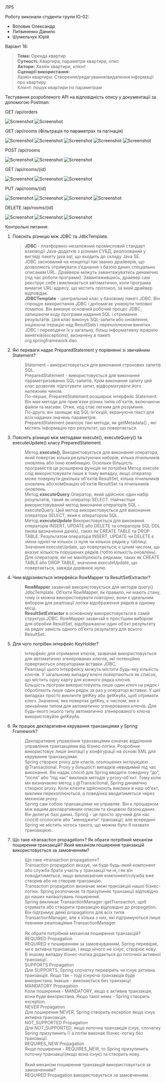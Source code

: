 ЛР5

Роботу виконали студенти групи ІО-02:
- Воловик Олександр
- Литвиненко Данило
- Шумельчук Юрій

Варіант 16:
><b>Тема:</b> Оренда квартир
<br><b>Сутності:</b> Квартира, параметри квартири, опис
<br><b>Актори:</b> Хазяїн квартири, клієнт 
<br><b>Сценарії використання:</b> 
<br>Хазяїн квартири: Створення/редагування/видалення інформації про квартиру
<br>Клієнт: пошук квартири по параметрам

Тестування розробленого API на відповідність опису у документації за допомогою Postman:

GET /api/orders

![Screenshot](readme/1.png)
![Screenshot](readme/2.png)

GET /api/rooms (Фільтрація по параметрах та пагінація)

![Screenshot](readme/3.png)
![Screenshot](readme/4.png)
![Screenshot](readme/5.png)
![Screenshot](readme/6.png)
![Screenshot](readme/7.png)

POST /api/rooms

![Screenshot](readme/8.png)
![Screenshot](readme/9.png)
![Screenshot](readme/10.png)

GET /api/rooms/{id}

![Screenshot](readme/11.png)
![Screenshot](readme/20.png)
![Screenshot](readme/12.png)

PUT /api/rooms/{id}

![Screenshot](readme/13.png)
![Screenshot](readme/14.png)
![Screenshot](readme/15.png)
![Screenshot](readme/16.png)

DELETE /api/rooms/{id}

![Screenshot](readme/17.png)
![Screenshot](readme/18.png)
![Screenshot](readme/19.png)

Контрольні питання:

1. Поясніть різницю між JDBC та JdbcTemplate.
   > <b>JDBC</b> - платформно-незалежний промисловий стандарт взаємодії Java-додатків з різними СУБД, реалізований у вигляді пакету java.sql, що входить до складу Java SE. <br> JDBC заснований на концепції так званих драйверів, що дозволяють отримувати з'єднання з базою даних спеціально описаним URL. Драйвери можуть завантажуватись динамічно (під час роботи програми).
   Завантажившись, драйвер сам реєструє себе і викликається автоматично, коли програма вимагає URL-адресу, що містить протокол, за який драйвер відповідає.
   <br><b>JDBCTemplate</b> - центральний клас у базовому пакеті JDBC. Він спрощує використання JDBC і допомагає уникнути типових помилок. Він виконує основний робочий процес JDBC, залишаючи коду програми надання SQL і отримання результатів. Цей клас виконує SQL-запити або оновлення, ініціюючи ітерацію над ResultSets і перехоплюючи винятки JDBC і переводячи їх у загальну, більш інформативну ієрархію винятків(exceptions), визначену в пакеті org.springframework.dao.
2. Які переваги надає PreparedStatement у порівнянні зі звичайним Statement?
   > Statement – використовується для виконання строкових запитів SQL.
   <br>PreparedStatement - використовується для виконання параметризованих SQL-запитів. Крім виконання запиту цей клас дозволяє підготувати запит, відформатувати його належним чином.
   <br>По-перше, PreparedStatement розширює інтерфейс Statement. Він має методи для прив'язки різних типів об'єктів, включаючи файли та масиви. Отже, код стає легким для розуміння.
   <br>По-друге, він захищає від SQL-ін'єкцій, екрануючи текст для всіх наданих значень параметрів.
   <br>PreparedStatement реалізує такі методи, як getMetadata() , які містять інформацію про результат, що повертається.
3. Поясніть різницю між методами execute(), executeQuery() та executeUpdate() класу PreparedStatement.
   > Метод <b>execute()</b>, Використовується для виконання оператора, який повертає кілька результуючих наборів, кілька лічильників оновлень або їхню комбінацію. Оскільки більшість програмістів ця розширена функція не потрібна Метод execute слід використовувати лише в тому випадку, якщо оператор може повернути декілька об'єктів ResultSet, кілька лічильників оновлень або комбінацію об'єктів ResultSet та лічильників оновлень.
   <br>Метод <b>executeQuery</b> Оператор, який здійснює один набір результатів, такий як оператор SELECT. Найчастіше використовуваний метод виконання операторів SQL - executeQuery. Цей метод використовується для виконання оператора SELECT, який є оператором SQL.
   <br>Метод <b>executeUpdate</b> Використовується для виконання операторів INSERT, UPDATE або DELETE та операторів SQL DDL (мова визначення даних), таких як CREATE TABLE та DROP TABLE. Результатом оператора INSERT, UPDATE чи DELETE є зміна однієї чи кількох із нуля чи кількох рядків у таблиці. Значення executeUpdate, що повертається, є цілим числом, що вказує кількість порушених рядків (тобто кількість оновлень). Для операторів, які не маніпулюють рядками, таких як CREATE TABLE або DROP TABLE, значення executeUpdate, що повертається, завжди дорівнює нулю.
4. Чим відрізняються інтерфейси RowMapper<T> та ResultSetExtractor<T>?
   > <b>RowMapper</b> зазвичай використовується для методів query() JdbcTemplate. Об’єкти RowMapper, як правило, не мають стану, тому їх можна використовувати повторно; вони є ідеальним вибором для реалізації логіки відображення рядків в одному місці.
   <br><b>ResultSetExtractor</b> в основному використовується в самій структурі JDBC. RowMapper зазвичай є простішим вибором для обробки ResultSet, відображаючи один об’єкт результату на рядок замість одного об’єкта результату для всього ResultSet.
5. Для чого потрібен інтерфейс KeyHolder?
   > Інтерфейс для отримання ключів, зазвичай використовується для автоматично згенерованих ключів, які потенційно повертаються операторами вставки JDBC.
   <br>Реалізації цього інтерфейсу можуть містити будь-яку кількість ключів. У загальному випадку ключі повертаються як список, що містить одну карту для кожного рядка ключів.
   <br>Більшість програм використовують лише один ключ на рядок і обробляють лише один рядок за раз у операторі вставки. У цих випадках просто викличте getKey або getKeyAs, щоб отримати ключ. Значення, яке повертає getKey, є числом, яке є звичайним типом для автоматично згенерованих ключів. Для будь-якого іншого типу автоматично згенерованого ключа використовуйте getKeyAs.
6. Як працює декларативне керування транзакціями у Spring Framework?
   > Декларативне управління транзакціями означає відділення управління транзакціями від бізнес-логіки. Розробник використовує лише анотації у конфігурації на основі XML для керування транзакціями.
   <br>Spring створює proxy для класів, оголошених інструкцією @Transactional. Proxy у більшості випадків невидимий під час виконання. Він надає спосіб для Spring вводити поведінку “до”, “після” або “під час” викликів методів у proxy-об'єкт. Тому коли ми визначаємо метод з @Transactional, Spring динамічно створює proxy. Коли клієнти здійснюють виклики в наш об'єкт, виклики перехоплюються, а поведінка вводитиметься через механізм proxy.
   <br>Spring сам собою транзакціями не управляє. Він є прошарком між вашим декларативним описом та кінцевою базою даних. Він делегує базі даних. Spring - це просто зручний для нас спосіб оголосити або "менеджити" транзакції, але всередині Spring не містить чогось такого, що можна було б назвати транзакцією.
7. Що таке «transaction propagation»? Як обрати потрібний механізм поширення транзакцій? Який механізм поширення транзакцій використовується за замовченням?
   > Що таке «transaction propagation»?
   <br>Transaction propagation вказує, чи буде будь-який компонент або служба брати участь у транзакції чи ні, і як він поводитиметься, якщо викликаючий компонент/служба вже створив або не створив транзакцію.
   <br>Transaction propagation визначає межі транзакцій нашої бізнес-логіки. Spring розпочинає та призупиняє транзакції відповідно до наших налаштувань поширення.
   <br>Spring викликає TransactionManager::getTransaction, щоб отримати або створити транзакцію відповідно до propagation. Він підтримує деякі propagations для всіх типів TransactionManager, але є кілька з них, які підтримуються лише певними реалізаціями TransactionManager.
   <br><br>Як обрати потрібний механізм поширення транзакцій?
   <br>REQUIRED Propagation
   <br>REQUIRED є поширенням за замовчуванням. Spring перевіряє, чи є активна транзакція, і якщо нічого не існує, створює нову. В іншому випадку бізнес-логіка додається до поточної активної транзакції.
   <br>SUPPORTS Propagation
   <br>Для SUPPORTS, Spring спочатку перевірить чи існує активна транзакція. Якщо так - тоді існуюча транзакція буде використана. Інакше - виконається без транзакції
   <br>MANDATORY Propagation
   <br>Коли поширення - MANDATORY, якщо є активна транзакція, вона буде використана. Якщо такої нема - Spring створить exception.
   <br>NEVER Propagation
   <br>Для поширення NEVER, Spring створить exception якщо існує активна транзакція.
   <br>NOT_SUPPORTED Propagation
   <br>Для NOT_SUPPORTED, якщо поточна транзакція існує, спочатку Spring призупинить її а потім виконає бізнес-логіку без транзакції.
   <br>REQUIRES_NEW Propagation
   <br>Якщо поширення - REQUIRES_NEW, то Spring призупинить поточну транзакції(якщо вона існує) та створить нову.
   <br><br>Який механізм поширення транзакцій використовується за замовченням?
   <br>REQUIRED Propagation використовується за замовченням.
